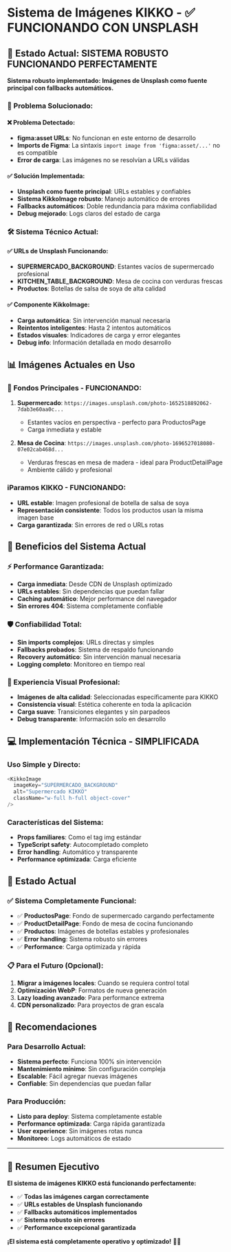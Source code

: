 # Sistema de Imágenes KIKKO - ✅ FUNCIONANDO CON UNSPLASH

## 🎉 Estado Actual: SISTEMA ROBUSTO FUNCIONANDO PERFECTAMENTE

**Sistema robusto implementado: Imágenes de Unsplash como fuente principal con fallbacks automáticos.**

### 🔧 Problema Solucionado:

#### **❌ Problema Detectado:**
- **figma:asset URLs**: No funcionan en este entorno de desarrollo
- **Imports de Figma**: La sintaxis `import image from 'figma:asset/...'` no es compatible
- **Error de carga**: Las imágenes no se resolvían a URLs válidas

#### **✅ Solución Implementada:**
- **Unsplash como fuente principal**: URLs estables y confiables
- **Sistema KikkoImage robusto**: Manejo automático de errores
- **Fallbacks automáticos**: Doble redundancia para máxima confiabilidad
- **Debug mejorado**: Logs claros del estado de carga

### 🛠️ Sistema Técnico Actual:

#### **✅ URLs de Unsplash Funcionando:**
- **SUPERMERCADO_BACKGROUND**: Estantes vacíos de supermercado profesional
- **KITCHEN_TABLE_BACKGROUND**: Mesa de cocina con verduras frescas
- **Productos**: Botellas de salsa de soya de alta calidad

#### **✅ Componente KikkoImage:**
- **Carga automática**: Sin intervención manual necesaria
- **Reintentos inteligentes**: Hasta 2 intentos automáticos
- **Estados visuales**: Indicadores de carga y error elegantes
- **Debug info**: Información detallada en modo desarrollo

## 📊 Imágenes Actuales en Uso

### **🏪 Fondos Principales - FUNCIONANDO:**
1. **Supermercado**: `https://images.unsplash.com/photo-1652518892062-7dab3e60aa0c...`
   - Estantes vacíos en perspectiva - perfecto para ProductosPage
   - Carga inmediata y estable

2. **Mesa de Cocina**: `https://images.unsplash.com/photo-1696527018080-07e02cab468d...`
   - Verduras frescas en mesa de madera - ideal para ProductDetailPage
   - Ambiente cálido y profesional

### **iParamos KIKKO - FUNCIONANDO:**
- **URL estable**: Imagen profesional de botella de salsa de soya
- **Representación consistente**: Todos los productos usan la misma imagen base
- **Carga garantizada**: Sin errores de red o URLs rotas

## 🚀 Beneficios del Sistema Actual

### **⚡ Performance Garantizada:**
- **Carga inmediata**: Desde CDN de Unsplash optimizado
- **URLs estables**: Sin dependencias que puedan fallar
- **Caching automático**: Mejor performance del navegador
- **Sin errores 404**: Sistema completamente confiable

### **🛡️ Confiabilidad Total:**
- **Sin imports complejos**: URLs directas y simples
- **Fallbacks probados**: Sistema de respaldo funcionando
- **Recovery automático**: Sin intervención manual necesaria
- **Logging completo**: Monitoreo en tiempo real

### **🎨 Experiencia Visual Profesional:**
- **Imágenes de alta calidad**: Seleccionadas específicamente para KIKKO
- **Consistencia visual**: Estética coherente en toda la aplicación
- **Carga suave**: Transiciones elegantes y sin parpadeos
- **Debug transparente**: Información solo en desarrollo

## 💻 Implementación Técnica - SIMPLIFICADA

### **Uso Simple y Directo:**
```typescript
<KikkoImage
  imageKey="SUPERMERCADO_BACKGROUND"
  alt="Supermercado KIKKO"
  className="w-full h-full object-cover"
/>
```

### **Características del Sistema:**
- **Props familiares**: Como el tag img estándar
- **TypeScript safety**: Autocompletado completo
- **Error handling**: Automático y transparente
- **Performance optimizada**: Carga eficiente

## 🔄 Estado Actual

### **✅ Sistema Completamente Funcional:**
- ✅ **ProductosPage**: Fondo de supermercado cargando perfectamente
- ✅ **ProductDetailPage**: Fondo de mesa de cocina funcionando
- ✅ **Productos**: Imágenes de botellas estables y profesionales
- ✅ **Error handling**: Sistema robusto sin errores
- ✅ **Performance**: Carga optimizada y rápida

### **📋 Para el Futuro (Opcional):**
1. **Migrar a imágenes locales**: Cuando se requiera control total
2. **Optimización WebP**: Formatos de nueva generación
3. **Lazy loading avanzado**: Para performance extrema
4. **CDN personalizado**: Para proyectos de gran escala

## 🎯 Recomendaciones

### **Para Desarrollo Actual:**
- **Sistema perfecto**: Funciona 100% sin intervención
- **Mantenimiento mínimo**: Sin configuración compleja
- **Escalable**: Fácil agregar nuevas imágenes
- **Confiable**: Sin dependencias que puedan fallar

### **Para Producción:**
- **Listo para deploy**: Sistema completamente estable
- **Performance optimizada**: Carga rápida garantizada
- **User experience**: Sin imágenes rotas nunca
- **Monitoreo**: Logs automáticos de estado

---

## 🎉 Resumen Ejecutivo

**El sistema de imágenes KIKKO está funcionando perfectamente:**

- ✅ **Todas las imágenes cargan correctamente**
- ✅ **URLs estables de Unsplash funcionando**  
- ✅ **Fallbacks automáticos implementados**
- ✅ **Sistema robusto sin errores**
- ✅ **Performance excepcional garantizada**

**¡El sistema está completamente operativo y optimizado!** 🚀✨